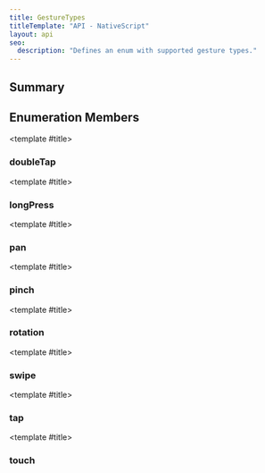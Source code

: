 ```yaml
---
title: GestureTypes
titleTemplate: "API - NativeScript"
layout: api
seo:
  description: "Defines an enum with supported gesture types."
---
```


<!-- This page is auto generated, do not edit manually. -->
<!-- Run "yarn generate:api-docs" to regenerate -->

<script setup lang="ts">
  import { provide } from "vue";
  import API_DATA from "./GestureTypes.data.json";
  
  provide('API_DATA', API_DATA);
</script>

<APIRefComment commentBase64="eyJibG9ja1RhZ3MiOltdLCJtb2RpZmllclRhZ3MiOnt9LCJzdW1tYXJ5IjpbeyJraW5kIjoidGV4dCIsInRleHQiOiJEZWZpbmVzIGFuIGVudW0gd2l0aCBzdXBwb3J0ZWQgZ2VzdHVyZSB0eXBlcy4ifV19" v-once />

## <Heading ignore>Summary</Heading>

<APIRefSummary v-once />

## Enumeration Members

<div class="">

<APIRef for="11095" v-once>

<template #title>

### doubleTap

</template>

</APIRef>

</div>

<div class="">

<APIRef for="11100" v-once>

<template #title>

### longPress

</template>

</APIRef>

</div>

<div class="">

<APIRef for="11097" v-once>

<template #title>

### pan

</template>

</APIRef>

</div>

<div class="">

<APIRef for="11096" v-once>

<template #title>

### pinch

</template>

</APIRef>

</div>

<div class="">

<APIRef for="11099" v-once>

<template #title>

### rotation

</template>

</APIRef>

</div>

<div class="">

<APIRef for="11098" v-once>

<template #title>

### swipe

</template>

</APIRef>

</div>

<div class="">

<APIRef for="11094" v-once>

<template #title>

### tap

</template>

</APIRef>

</div>

<div class="">

<APIRef for="11101" v-once>

<template #title>

### touch

</template>

</APIRef>

</div>
